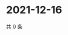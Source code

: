 # 2021-12-16

共 0 条

<!-- BEGIN WEIBO -->
<!-- 最后更新时间 Thu Dec 16 2021 17:09:33 GMT+0800 (China Standard Time) -->

<!-- END WEIBO -->
